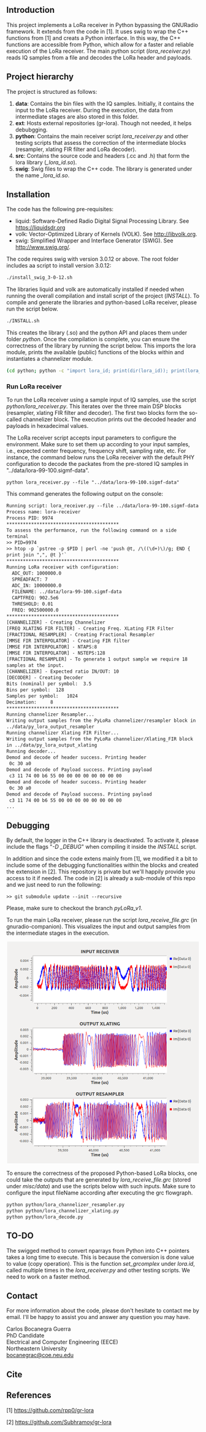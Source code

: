 ## Introduction
This project implements a LoRa receiver in Python bypassing the GNURadio framework. It extends from the code in [1]. It uses swig to wrap the C++ functions from [1] and creats a Python interface. In this way, the C++ functions are accessible from Python, which allow for a faster and reliable execution of the LoRa receiver. The main python script (*lora_receiver.py*) reads IQ samples from a file and decodes the LoRa header and payloads.

## Project hierarchy

The project is structured as follows:

1. **data**: Contains the bin files with the IQ samples. Initially, it contains the input to the LoRa receiver. During the execution, the data from intermediate stages are also stored in this folder.
2. **ext**: Hosts external repositories (gr-lora). Though not needed, it helps debubgging.
3. **python**: Contains the main receiver script *lora_receiver.py* and other testing scripts that assess the correction of the intermediate blocks (resampler, xlating FIR filter and LoRa decoder).
4. **src**: Contains the source code and headers (.cc and .h) that form the lora library (*_lora_id.so*).
5. **swig**: Swig files to wrap the C++ code. The library is generated under the name *_lora_id.so*.

## Installation

The code has the following pre-requisites:

* liquid: Software-Defined Radio Digital Signal Processing Library. See https://liquidsdr.org
* volk: Vector-Optimized Library of Kernels (VOLK). See http://libvolk.org.
* swig: Simplified Wrapper and Interface Generator (SWIG). See http://www.swig.org/.

The code requires swig with version 3.0.12 or above. The root folder includes aa script to install version 3.0.12:

```Bash
./install_swig_3-0-12.sh
```

The libraries liquid and volk are automatically installed if needed when running the overall compilation and install script of the project (*INSTALL*). To compile and generate the libraries and python-based LoRa receiver, please run the script below. 

```Bash
./INSTALL.sh
```

This creates the library (.so) and the python API and places them under folder *python*. Once the compilation is complete, you can ensure the correctness of the library by running the script below. This imports the lora module, prints the available (public) functions of the blocks within and instantiates a channelizer module.

```Bash
(cd python; python -c "import lora_id; print(dir(lora_id)); print(lora_id.decoder(10e6,7)); print(lora_id.channelizer(10e6,1e6,905e6,[905e6]))")
```

### Run LoRa receiver

To run the LoRa receiver using a sample input of IQ samples, use the script *python/lora_receiver.py*. This iterates over the three main DSP blocks (resampler, xlating FIR filter and decoder). The first two blocks form the so-called channelizer block. The execution prints out the decoded header and payloads in hexadecimal values.

The LoRa receiver script accepts input parameters to configure the environment. Make sure to set them up according to your input samples, i.e., expected center frequency, frequency shift, sampling rate, etc. For instance, the command below runs the LoRa receiver with the default PHY configuration to decode the packates from the pre-stored IQ samples in "../data/lora-99-100.sigmf-data".

```Source
python lora_receiver.py --file "../data/lora-99-100.sigmf-data"
```

This command generates the following output on the console:

```Source
Running script: lora_receiver.py --file ../data/lora-99-100.sigmf-data
Process name: lora-receiver
Process PID: 9974
*****************************************
To assess the performance, run the following command on a side terminal
>> PID=9974
>> htop -p `pstree -p $PID | perl -ne 'push @t, /\((\d+)\)/g; END { print join ",", @t }'`
*****************************************
Running LoRa receiver with configuration:
  ADC_OUT: 1000000.0
  SPREADFACT: 7
  ADC_IN: 10000000.0
  FILENAME: ../data/lora-99-100.sigmf-data
  CAPTFREQ: 902.5e6
  THRESHOLD: 0.01
  FREQ: 902500000.0
*****************************************
[CHANNELIZER] - Creating Channelizer
[FREQ XLATING FIR FILTER] - Creating Freq. XLating FIR Filter
[FRACTIONAL RESAMPLER] - Creating Fractional Resampler
[MMSE FIR INTERPOLATOR] - Creating FIR filter
[MMSE FIR INTERPOLATOR] - NTAPS:8
[MMSE FIR INTERPOLATOR] - NSTEPS:128
[FRACTIONAL RESAMPLER] - To generate 1 output sample we require 18 samples at the input.
[CHANNELIZER] - Expected ratio IN/OUT: 10
[DECODER] - Creating Decoder
Bits (nominal) per symbol:  3.5
Bins per symbol:  128
Samples per symbol:   1024
Decimation:     8
*****************************************
Running channelizer Resampler...
Writing output samples from the PyLoRa channelizer/resampler block in ../data/py_lora_output_resampler
Running channelizer Xlating FIR Filter...
Writing output samples from the PyLoRa channelizer/Xlating_FIR block in ../data/py_lora_output_xlating
Running decoder...
Demod and decode of header success. Printing header 
 0c 30 a0
Demod and decode of Payload success. Printing payload 
 c3 11 74 00 b6 55 00 00 00 00 00 00 00 00
Demod and decode of header success. Printing header 
 0c 30 a0
Demod and decode of Payload success. Printing payload 
 c3 11 74 00 b6 55 00 00 00 00 00 00 00 00
...
```

## Debugging

By default, the logger in the C++ library is deactivated. To activate it, please include the flags "*-D _DEBUG*" when compiling it inside the *INSTALL* script.

In addition and since the code extens mainly from [1], we modified it a bit to include some of the debugging functionalities within the blocks and created the extension in [2]. This repository is private but we'll happily provide you access to it if needed. The code in [2] is already a sub-module of this repo and we just need to run the following:

```Source
>> git submodule update --init --recursive
```

Please, make sure to checkout the branch *pyLoRa_v1*.

To run the main LoRa receiver, please run the script *lora_receive_file.grc* (in gnuradio-companion). This visualizes the input and output samples from the intermediate stages in the execution.

<p align="middle">
<img src="figs/gr_sample_output.png" alt="drawing" width="500"/>
</p>

To ensure the correctness of the proposed Python-based LoRa blocks, one could take the outputs that are generated by *lora_receive_file.grc* (stored under *misc/data*) and use the scripts below with such inputs. Make sure to configure the input fileName according after executing the grc flowgraph.

```Source
python python/lora_channelizer_resampler.py
python python/lora_channelizer_xlating.py
python python/lora_decode.py
```

## TO-DO

The swigged method to convert nparrays from Python into C++ pointers takes a long time to execute. This is because the conversion is done value to value (copy operation). This is the function *set_grcomplex* under *lora.id*, called multiple times in the *lora_receiver.py* and other testing scripts. We need to work on a faster method.

## Contact

For more information about the code, please don't hesitate to contact me by email. I'll be happy to assist you and answer any question you may have.

Carlos Bocanegra Guerra  
PhD Candidate  
Electrical and Computer Engineering (EECE)  
Northeastern University  
bocanegrac@coe.neu.edu

## Cite

## References

[1] https://github.com/rpp0/gr-lora

[2] https://github.com/Subhramoy/gr-lora